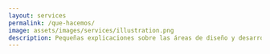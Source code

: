 ```yaml
---
layout: services
permalink: /que-hacemos/
image: assets/images/services/illustration.png
description: Pequeñas explicaciones sobre las áreas de diseño y desarrollo en las que trabajamos, y links a artículos en donde explicamos nuestros procesos de trabajo.
---
```

